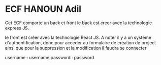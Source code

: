 # ECF HANOUN Adil

Cet ECF comporte un back et front
le back est creer avec la technologie express JS.

le front est créer avec la technologie React JS.
A noter il y a un systeme d'authentification, donc pour acceder au formulaire de création de project ainsi que pour la suppression et la modification il faudra se connecter

username : username
password : password
